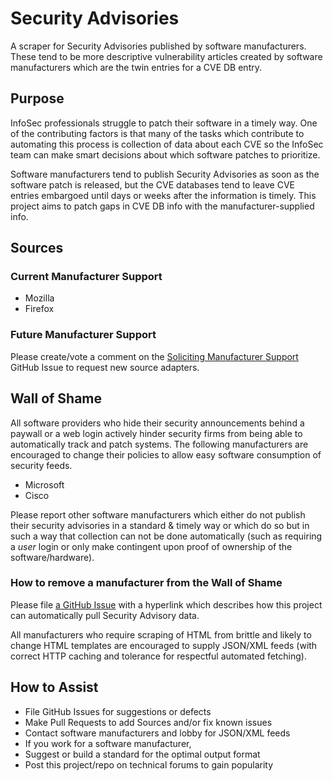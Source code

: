 # Security Advisories

A scraper for Security Advisories published by software manufacturers. These tend to be more descriptive vulnerability articles created by software manufacturers which are the twin entries for a CVE DB entry.

## Purpose

InfoSec professionals struggle to patch their software in a timely way. One of the contributing factors is that many of the tasks which contribute to automating this process is collection of data about each CVE so the InfoSec team can make smart decisions about which software patches to prioritize.

Software manufacturers tend to publish Security Advisories as soon as the software patch is released, but the CVE databases tend to leave CVE entries embargoed until days or weeks after the information is timely. This project aims to patch gaps in CVE DB info with the manufacturer-supplied info.

## Sources

### Current Manufacturer Support

- Mozilla
- Firefox

### Future Manufacturer Support

Please create/vote a comment on the [Soliciting Manufacturer Support](https://github.com/carbonphyber/security_advisory_scrapy/issues/2) GitHub Issue to request new source adapters.

## Wall of Shame

All software providers who hide their security announcements behind a paywall or a web login actively hinder security firms from being able to automatically track and patch systems. The following manufacturers are encouraged to change their policies to allow easy software consumption of security feeds.

- Microsoft
- Cisco

Please report other software manufacturers which either do not publish their security advisories in a standard & timely way or which do so but in such a way that collection can not be done automatically (such as requiring a _user_ login or only make contingent upon proof of ownership of the software/hardware).

### How to remove a manufacturer from the Wall of Shame

Please file [a GitHub Issue](https://github.com/carbonphyber/security_advisory_scrapy/issues) with a hyperlink which describes how this project can automatically pull Security Advisory data.

All manufacturers who require scraping of HTML from brittle and likely to change HTML templates are encouraged to supply JSON/XML feeds (with correct HTTP caching and tolerance for respectful automated fetching).

## How to Assist

- File GitHub Issues for suggestions or defects
- Make Pull Requests to add Sources and/or fix known issues
- Contact software manufacturers and lobby for JSON/XML feeds
- If you work for a software manufacturer, 
- Suggest or build a standard for the optimal output format
- Post this project/repo on technical forums to gain popularity
